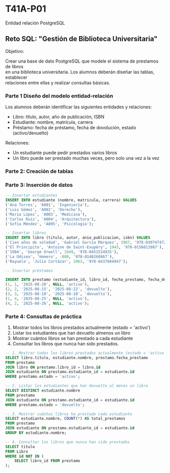 # T41A-P01
Entidad relación PostgreSQL

## Reto SQL: "Gestión de Biblioteca Universitaria"

Objetivo:   

Crear una base de dato PostgreSQL que modele el sistema de prestamos de libros   
en una biblioteca universitaria. Los alumnos deberán diseñar las tablas, establecer    
relaciones entre ellas y realizar consultas básicas.   

### Parte 1 Diseño del modelo entidad-relación

Los alumnos deberán identificar las siguientes entidades y relaciones:   
- Libro: título, autor, año de publicación, ISBN   
- Estudiante: nombre, matrícula, carrera   
- Préstamo: fecha de préstamo, fecha de dovolución, estado (activo/devuelto)   

Relaciones:   
- Un estudiante puede pedir prestados varios libros   
- Un libro puede ser prestado muchas veces, pero solo una vez a la vez   

### Parte 2: Creación de tablas

### Parte 3: Inserción de datos
```sql
-- Insertar estudiantes
INSERT INTO estudiante (nombre, matricula, carrera) VALUES
('Ana Torres', 'A001', 'Ingeniería'),
('Luis Gómez', 'A002', 'Derecho'),
('María López', 'A003', 'Medicina'),
('Carlos Ruiz', 'A004', 'Arquitectura'),
('Sofía Méndez', 'A005', 'Psicología');

-- Insertar libros
INSERT INTO libro (titulo, autor, anio_publicacion, isbn) VALUES
('Cien años de soledad', 'Gabriel García Márquez', 1967, '978-0307474728'),
('El Principito', 'Antoine de Saint-Exupéry', 1943, '978-0156013987'),
('1984', 'George Orwell', 1949, '978-0451524935'),
('La Odisea', 'Homero', -800, '978-0140268867'),
('Rayuela', 'Julio Cortázar', 1963, '978-8437604947');

-- Insertar préstamos

INSERT INTO prestamo (estudiante_id, libro_id, fecha_prestamo, fecha_devolucion, estado) VALUES
(1, 1, '2025-08-20', NULL, 'activo'),
(2, 2, '2025-08-15', '2025-08-22', 'devuelto'),
(3, 3, '2025-08-10', '2025-08-18', 'devuelto'),
(1, 4, '2025-08-25', NULL, 'activo'),
(4, 2, '2025-08-26', NULL, 'activo');
```
### Parte 4: Consultas de práctica

1. Mostrar todos los libros prestados actualmente (estado = 'activo')    
2. Listar los estudiantes que han devuelto almenos  un libro   
3. Mostrar cuántos libros se han prestado a cada estudiante   
4. Consultar los libros que nunca han sido prestados.   

```sql
-- 1. Mostrar todos los libros prestados actualmente (estado = 'activo')
SELECT libro.titulo, estudiante.nombre, prestamo.fecha_prestamo
FROM prestamo
JOIN libro ON prestamo.libro_id = libro.id
JOIN estudiante ON prestamo.estudiante_id = estudiante.id
WHERE prestamo.estado = 'activo';

-- 2. Listar los estudiantes que han devuelto al menos un libro
SELECT DISTINCT estudiante.nombre
FROM prestamo
JOIN estudiante ON prestamo.estudiante_id = estudiante.id
WHERE prestamo.estado = 'devuelto';

-- 3. Mostrar cuántos libros ha prestado cada estudiante
SELECT estudiante.nombre, COUNT(*) AS total_prestamos
FROM prestamo
JOIN estudiante ON prestamo.estudiante_id = estudiante.id
GROUP BY estudiante.nombre;

-- 4. Consultar los libros que nunca han sido prestados
SELECT titulo
FROM Libro
WHERE id NOT IN (
    SELECT libro_id FROM prestamo
);

```



